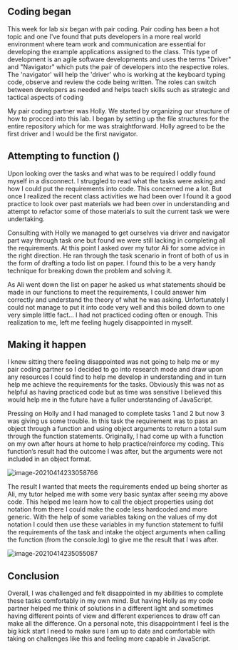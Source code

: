 ## Coding began 

This week for lab six began with pair coding. Pair coding has been a hot topic and one I've found that puts developers in a more real world environment where team work and communication are essential for developing the example applications assigned to the class.  This type of development is an agile software developments and uses the terms "Driver" and "Navigator" which puts the pair of developers into the respective roles. The 'navigator' will help the 'driver' who is working at the keyboard typing code, observe and review the code being written. The roles can switch between developers as needed and helps teach skills such as strategic and tactical aspects of coding 

My pair coding partner was Holly. We started by organizing our structure of how to procced into this lab. I began by setting up the file structures for the entire repository which for me was straightforward. Holly agreed to be the first driver and I would be the first navigator. 

## Attempting to function () 

Upon looking over the tasks and what was to be required I oddly found myself in a disconnect. I struggled to read what the tasks were asking and how I could put the requirements into code. This concerned me a lot. But once I realized the recent class activities we had been over I found it a good practice to look over past materials we had been over in understanding and attempt to refactor some of those materials to suit the current task we were undertaking. 

Consulting with Holly we managed to get ourselves via driver and navigator part way through task one but found we were still lacking in completing all the requirements. At this point I asked over my tutor Ali for some advice in the right direction. He ran through the task scenario in front of both of us in the form of drafting a todo list on paper. I found this to be a very handy technique for breaking down the problem and solving it. 

As Ali went down the list on paper he asked us what statements should be made in our functions to meet the requirements, I could answer him correctly and understand the theory of what he was asking. Unfortunately I could not manage to put it into code very well and this boiled down to one very simple little fact... I had not practiced coding often or enough. This realization to me, left me feeling hugely disappointed in myself.         

## Making it happen

I knew sitting there feeling disappointed was not going to help me or my pair coding partner so I decided to go into research mode and draw upon any resources I could find to help me develop in understanding and in turn help me achieve the requirements for the tasks. Obviously this was not as helpful as having practiced code but as time was sensitive I believed this would help me in the future have a fuller understanding of JavaScript.

Pressing on Holly and I had managed to complete tasks 1 and 2 but now 3 was giving us some trouble. In this task the requirement was to pass an object through a function and using object arguments to return a total sum through the function statements. Originally, I had come up with a function on my own after hours at home to help practice/reinforce my coding. This function’s result had the outcome I was after, but the arguments were not included in an object format.    

![image-20210414233058766](https://user-images.githubusercontent.com/68571101/114772205-a5bfee00-9dc1-11eb-866a-1df419289cd0.png)

The result I wanted that meets the requirements ended up being shorter as Ali, my tutor helped me with some very basic syntax after seeing my above code. This helped me learn how to call the object properties using dot notation from there I could make the code less hardcoded and more generic. With the help of some variables taking on the values of my dot notation I could then use these variables in my function statement to fulfil the requirements of the task and intake the object arguments when calling the function (from the console.log) to give me the result that I was after. 

![image-20210414235055087](https://user-images.githubusercontent.com/68571101/114772221-a9537500-9dc1-11eb-926e-9e5ddf23e4d3.png)

## Conclusion

Overall, I was challenged and felt disappointed in my abilities to complete these tasks comfortably in my own mind. But having Holly as my code partner helped me think of solutions in a different light and sometimes having different points of view and different experiences to draw off can make all the difference. On a personal note, this disappointment I feel is the big kick start I need to make sure I am up to date and comfortable with taking on challenges like this and feeling more capable in JavaScript. 